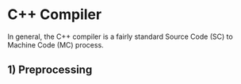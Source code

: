 # C++ Compiler

In general, the C++ compiler is a fairly standard Source Code (SC) to Machine Code (MC) process.

## 1) Preprocessing
